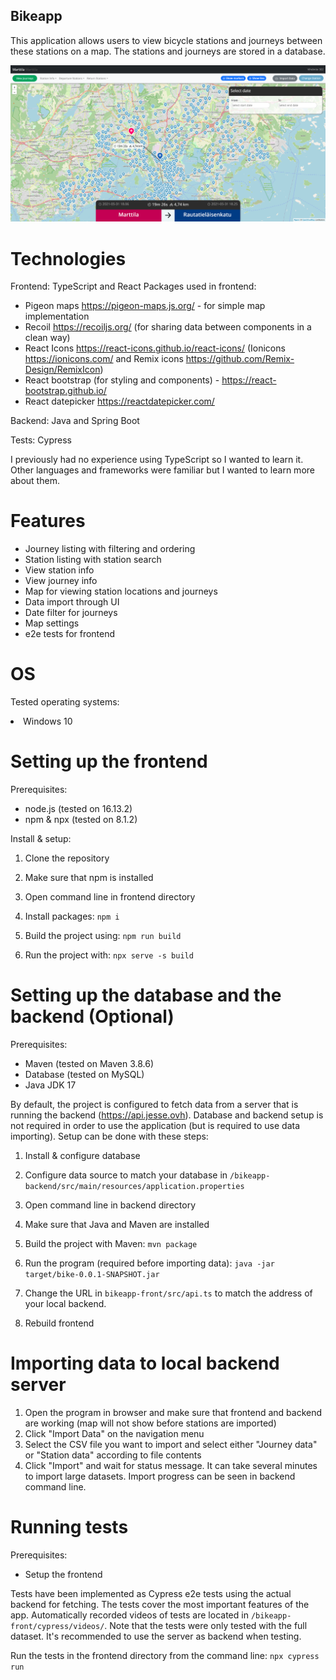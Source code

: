 ## Bikeapp

This application allows users to view bicycle stations and journeys between these stations on a map. The stations and journeys are stored in a database.

![Screenshot](bike.png)
# Technologies

Frontend: TypeScript and React
Packages used in frontend: 
- Pigeon maps <https://pigeon-maps.js.org/> - for simple map implementation
- Recoil <https://recoiljs.org/> (for sharing data between components in a clean way)
- React Icons <https://react-icons.github.io/react-icons/> (Ionicons <https://ionicons.com/> and Remix icons <https://github.com/Remix-Design/RemixIcon>)
- React bootstrap (for styling and components) - <https://react-bootstrap.github.io/>
- React datepicker <https://reactdatepicker.com/>

Backend: Java and Spring Boot

Tests: Cypress

I previously had no experience using TypeScript so I wanted to learn it. Other languages and frameworks were familiar but I wanted to learn more about them.

# Features

- Journey listing with filtering and ordering
- Station listing with station search
- View station info
- View journey info
- Map for viewing station locations and journeys
- Data import through UI
- Date filter for journeys
- Map settings
- e2e tests for frontend

# OS

Tested operating systems:

<li>Windows 10


# Setting up the frontend

Prerequisites:

- node.js (tested on 16.13.2)
- npm & npx (tested on 8.1.2)


Install & setup:

1. Clone the repository
2. Make sure that npm is installed
3. Open command line in frontend directory
4. Install packages: `npm i`

5. Build the project using: `npm run build`

6. Run the project with: `npx serve -s build`



# Setting up the database and the backend (Optional)

Prerequisites:

- Maven (tested on Maven 3.8.6)
- Database (tested on MySQL)
- Java JDK 17


By default, the project is configured to fetch data from a server that is running the backend (<https://api.jesse.ovh>). 
Database and backend setup is not required in order to use the application (but is required to use data importing). Setup can be done with these steps:

1. Install & configure database
2. Configure data source to match your database in `/bikeapp-backend/src/main/resources/application.properties`
3. Open command line in backend directory
4. Make sure that Java and Maven are installed
5. Build the project with Maven: `mvn package`

6. Run the program (required before importing data): `java -jar target/bike-0.0.1-SNAPSHOT.jar`

7. Change the URL in `bikeapp-front/src/api.ts` to match the address of your local backend.
8. Rebuild frontend


# Importing data to local backend server

1. Open the program in browser and make sure that frontend and backend are working (map will not show before stations are imported)
2. Click "Import Data" on the navigation menu
3. Select the CSV file you want to import and select either "Journey data" or "Station data" according to file contents
4. Click "Import" and wait for status message. It can take several minutes to import large datasets. Import progress can be seen in backend command line.

# Running tests

Prerequisites:
- Setup the frontend

Tests have been implemented as Cypress e2e tests using the actual backend for fetching. The tests cover the most important features of the app. Automatically recorded videos of tests are located in `/bikeapp-front/cypress/videos/`. Note that the tests were only tested with the full dataset. It's recommended to use the server as backend when testing.

Run the tests in the frontend directory from the command line:
`npx cypress run`
